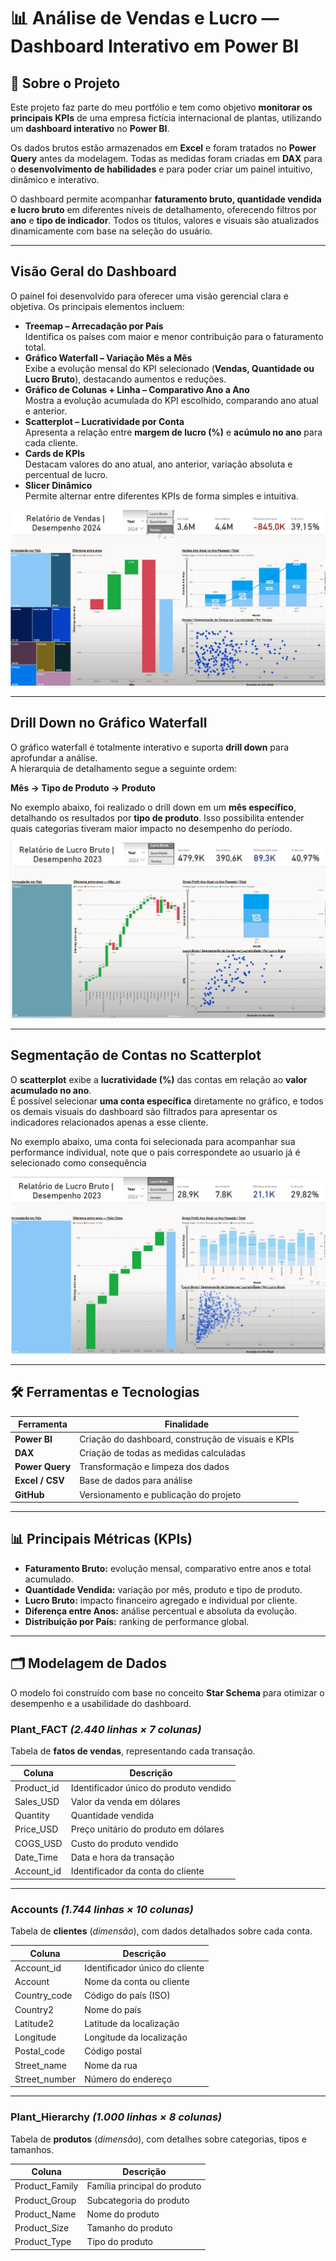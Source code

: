 # 📊 Análise de Vendas e Lucro — Dashboard Interativo em Power BI  

## 📝 Sobre o Projeto  
Este projeto faz parte do meu portfólio e tem como objetivo **monitorar os principais KPIs** de uma empresa fictícia internacional de plantas, utilizando um **dashboard interativo** no **Power BI**.  

Os dados brutos estão armazenados em **Excel** e foram tratados no **Power Query** antes da modelagem. Todas as medidas foram criadas em **DAX** para o **desenvolvimento de habilidades** e para poder criar um painel intuitivo, dinâmico e interativo.  

O dashboard permite acompanhar **faturamento bruto, quantidade vendida e lucro bruto** em diferentes níveis de detalhamento, oferecendo filtros por **ano** e **tipo de indicador**. Todos os títulos, valores e visuais são atualizados dinamicamente com base na seleção do usuário.  

---

## **Visão Geral do Dashboard**

O painel foi desenvolvido para oferecer uma visão gerencial clara e objetiva. Os principais elementos incluem:

- **Treemap – Arrecadação por País**  
  Identifica os países com maior e menor contribuição para o faturamento total.
- **Gráfico Waterfall – Variação Mês a Mês**  
  Exibe a evolução mensal do KPI selecionado (**Vendas, Quantidade ou Lucro Bruto**), destacando aumentos e reduções.
- **Gráfico de Colunas + Linha – Comparativo Ano a Ano**  
  Mostra a evolução acumulada do KPI escolhido, comparando ano atual e anterior.
- **Scatterplot – Lucratividade por Conta**  
  Apresenta a relação entre **margem de lucro (%)** e **acúmulo no ano** para cada cliente.
- **Cards de KPIs**  
  Destacam valores do ano atual, ano anterior, variação absoluta e percentual de lucro.
- **Slicer Dinâmico**  
  Permite alternar entre diferentes KPIs de forma simples e intuitiva.

![Dashboard Geral](Dashboard1.jpg)

---

## **Drill Down no Gráfico Waterfall**

O gráfico waterfall é totalmente interativo e suporta **drill down** para aprofundar a análise.  
A hierarquia de detalhamento segue a seguinte ordem:

**Mês → Tipo de Produto → Produto**

No exemplo abaixo, foi realizado o drill down em um **mês específico**, detalhando os resultados por **tipo de produto**. Isso possibilita entender quais categorias tiveram maior impacto no desempenho do período.

![Drill Down no Waterfall](Dashboard2.jpg)

---

## **Segmentação de Contas no Scatterplot**

O **scatterplot** exibe a **lucratividade (%)** das contas em relação ao **valor acumulado no ano**.  
É possível selecionar **uma conta específica** diretamente no gráfico, e todos os demais visuais do dashboard são filtrados para apresentar os indicadores relacionados apenas a esse cliente.  

No exemplo abaixo, uma conta foi selecionada para acompanhar sua performance individual, note que o pais correspondete ao usuario já é selecionado como consequência

![Segmentação de Contas](Dashboard3.jpg)

---

## 🛠️ Ferramentas e Tecnologias  

| Ferramenta      | Finalidade                                          |
|-----------------|-----------------------------------------------------|
| **Power BI**    | Criação do dashboard, construção de visuais e KPIs |
| **DAX**         | Criação de todas as medidas calculadas             |
| **Power Query** | Transformação e limpeza dos dados                  |
| **Excel / CSV** | Base de dados para análise                         |
| **GitHub**      | Versionamento e publicação do projeto              |

---

## 📊 Principais Métricas (KPIs)

- **Faturamento Bruto:** evolução mensal, comparativo entre anos e total acumulado.  
- **Quantidade Vendida:** variação por mês, produto e tipo de produto.  
- **Lucro Bruto:** impacto financeiro agregado e individual por cliente.  
- **Diferença entre Anos:** análise percentual e absoluta da evolução.  
- **Distribuição por País:** ranking de performance global.  

---

## 🗂️ Modelagem de Dados  

O modelo foi construído com base no conceito **Star Schema** para otimizar o desempenho e a usabilidade do dashboard.

### **Plant_FACT** *(2.440 linhas × 7 colunas)*  
Tabela de **fatos de vendas**, representando cada transação.  

| Coluna       | Descrição                                      |
|-------------|-----------------------------------------------|
| Product_id  | Identificador único do produto vendido         |
| Sales_USD   | Valor da venda em dólares                      |
| Quantity    | Quantidade vendida                             |
| Price_USD   | Preço unitário do produto em dólares           |
| COGS_USD    | Custo do produto vendido                       |
| Date_Time   | Data e hora da transação                       |
| Account_id  | Identificador da conta do cliente              |

---

### **Accounts** *(1.744 linhas × 10 colunas)*  
Tabela de **clientes** (*dimensão*), com dados detalhados sobre cada conta.  

| Coluna        | Descrição                          |
|--------------|----------------------------------|
| Account_id   | Identificador único do cliente   |
| Account      | Nome da conta ou cliente        |
| Country_code | Código do país (ISO)            |
| Country2     | Nome do país                    |
| Latitude2    | Latitude da localização         |
| Longitude    | Longitude da localização        |
| Postal_code  | Código postal                   |
| Street_name  | Nome da rua                     |
| Street_number| Número do endereço              |

---

### **Plant_Hierarchy** *(1.000 linhas × 8 colunas)*  
Tabela de **produtos** (*dimensão*), com detalhes sobre categorias, tipos e tamanhos.  

| Coluna         | Descrição                      |
|---------------|-------------------------------|
| Product_Family | Família principal do produto  |
| Product_Group  | Subcategoria do produto       |
| Product_Name   | Nome do produto              |
| Product_Size   | Tamanho do produto           |
| Product_Type   | Tipo do produto             |




